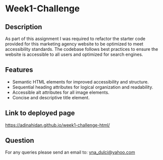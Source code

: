 # Week1-Challenge

## Description

As part of this assignment I was required to refactor the starter code provided for this marketing agency website to be optimized to meet accessibility standards. The codebase follows best practices to ensure the website is accessible to all users and optimized for search engines.

##  Features

* Semantic HTML elements for improved accessibility and structure.
* Sequential heading attributes for logical organization and readability.
* Accessible alt attributes for all image elements.
* Concise and descriptive title element.

## Link to deployed page
https://adinahidan.github.io/week1-challenge-html/


## Question
For any queries please send an email to: yna_dulci@yahoo.com


